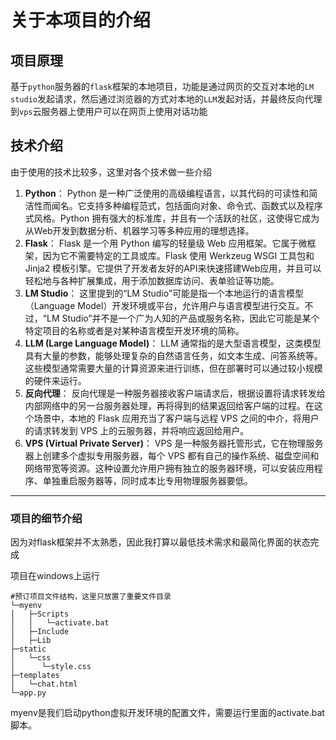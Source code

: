 # 关于本项目的介绍

## 项目原理

基于`python`服务器的`flask`框架的本地项目，功能是通过网页的交互对本地的`LM studio`发起请求，然后通过浏览器的方式对本地的`LLM`发起对话，并最终反向代理到`vps`云服务器上使用户可以在网页上使用对话功能

## 技术介绍

由于使用的技术比较多，这里对各个技术做一些介绍

1. **Python**： Python 是一种广泛使用的高级编程语言，以其代码的可读性和简洁性而闻名。它支持多种编程范式，包括面向对象、命令式、函数式以及程序式风格。Python 拥有强大的标准库，并且有一个活跃的社区，这使得它成为从Web开发到数据分析、机器学习等多种应用的理想选择。
2. **Flask**： Flask 是一个用 Python 编写的轻量级 Web 应用框架。它属于微框架，因为它不需要特定的工具或库。Flask 使用 Werkzeug WSGI 工具包和 Jinja2 模板引擎。它提供了开发者友好的API来快速搭建Web应用，并且可以轻松地与各种扩展集成，用于添加数据库访问、表单验证等功能。
3. **LM Studio**： 这里提到的“LM Studio”可能是指一个本地运行的语言模型（Language Model）开发环境或平台，允许用户与语言模型进行交互。不过，“LM Studio”并不是一个广为人知的产品或服务名称，因此它可能是某个特定项目的名称或者是对某种语言模型开发环境的简称。
4. **LLM (Large Language Model)**： LLM 通常指的是大型语言模型，这类模型具有大量的参数，能够处理复杂的自然语言任务，如文本生成、问答系统等。这些模型通常需要大量的计算资源来进行训练，但在部署时可以通过较小规模的硬件来运行。
5. **反向代理**： 反向代理是一种服务器接收客户端请求后，根据设置将请求转发给内部网络中的另一台服务器处理，再将得到的结果返回给客户端的过程。在这个场景中，本地的 Flask 应用充当了客户端与远程 VPS 之间的中介，将用户的请求转发到 VPS 上的云服务器，并将响应返回给用户。
6. **VPS (Virtual Private Server)**： VPS 是一种服务器托管形式，它在物理服务器上创建多个虚拟专用服务器，每个 VPS 都有自己的操作系统、磁盘空间和网络带宽等资源。这种设置允许用户拥有独立的服务器环境，可以安装应用程序、单独重启服务器等，同时成本比专用物理服务器要低。



---

### 项目的细节介绍

因为对flask框架并不太熟悉，因此我打算以最低技术需求和最简化界面的状态完成

项目在windows上运行

```
#预订项目文件结构，这里只放置了重要文件目录
└─myenv
│	├─Scripts
│	│	└─activate.bat
│	├─Include
│	├─Lib
├─static
│	└─css
│	   └─style.css
├─templates
│	└─chat.html
└─app.py
```

myenv是我们启动python虚拟开发环境的配置文件，需要运行里面的activate.bat脚本。


